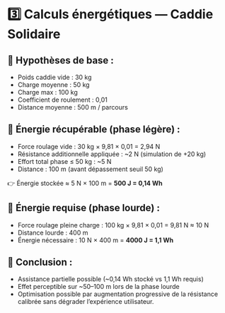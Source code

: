 # 3️⃣ Calculs énergétiques — Caddie Solidaire

## 📏 Hypothèses de base :
- Poids caddie vide : 30 kg
- Charge moyenne : 50 kg
- Charge max : 100 kg
- Coefficient de roulement : 0,01
- Distance moyenne : 500 m / parcours

## 🔋 Énergie récupérable (phase légère) :
- Force roulage vide : 30 kg × 9,81 × 0,01 = 2,94 N
- Résistance additionnelle appliquée : ~2 N (simulation de +20 kg)
- Effort total phase ≤ 50 kg : ~5 N
- Distance : 100 m (avant dépassement seuil 50 kg)

👉 Énergie stockée ≈ 5 N × 100 m = **500 J = 0,14 Wh**

## 🔧 Énergie requise (phase lourde) :
- Force roulage pleine charge : 100 kg × 9,81 × 0,01 = 9,81 N ≈ 10 N
- Distance lourde : 400 m
- Énergie nécessaire : 10 N × 400 m = **4000 J = 1,1 Wh**

## 🎯 Conclusion :
- Assistance partielle possible (~0,14 Wh stocké vs 1,1 Wh requis)
- Effet perceptible sur ~50–100 m lors de la phase lourde
- Optimisation possible par augmentation progressive de la résistance calibrée sans dégrader l’expérience utilisateur.
